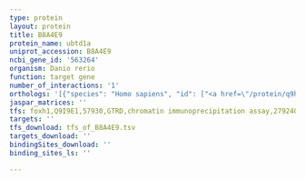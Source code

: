 ```yaml
---
type: protein
layout: protein
title: B8A4E9
protein_name: ubtd1a
uniprot_accession: B8A4E9
ncbi_gene_id: '563264'
organism: Danio rerio
function: target gene
number_of_interactions: '1'
orthologs: '[{"species": "Homo sapiens", "id": ["<a href=\"/protein/q9hac8\">Q9HAC8</a>"]}, {"species": "Mus musculus", "id": ["<a href=\"/protein/q91wb7\">Q91WB7</a>"]}, {"species": "Rattus norvegicus", "id": ["<a href=\"/protein/q68fv8\">Q68FV8</a>"]}, {"species": "Drosophila melanogaster", "id": ["<a href=\"/protein/q9vnb2\">Q9VNB2</a>"]}]'
jaspar_matrices: ''
tfs: foxh1,Q9I9E1,57930,GTRD,chromatin immunoprecipitation assay,27924024%5Buid%5D,No
targets: ''
tfs_download: tfs_of_B8A4E9.tsv
targets_download: ''
bindingSites_download: ''
binding_sites_ls: ''

---
```

